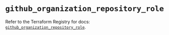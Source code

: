 # `github_organization_repository_role`

Refer to the Terraform Registry for docs: [`github_organization_repository_role`](https://registry.terraform.io/providers/integrations/github/6.7.1/docs/resources/organization_repository_role).
